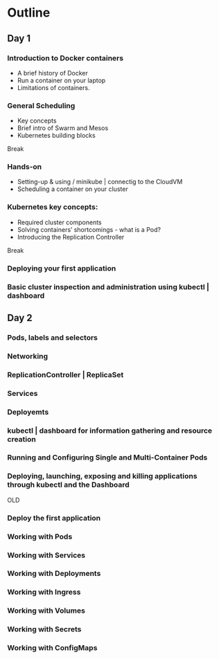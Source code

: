 # Outline
## Day 1
### Introduction to Docker containers
* A brief history of Docker
* Run a container on your laptop
* Limitations of containers.

### General Scheduling
* Key concepts
* Brief intro of Swarm and Mesos
* Kubernetes building blocks

Break

### Hands-on
* Setting-up & using / minikube | connectig to the CloudVM
* Scheduling a container on your cluster

### Kubernetes key concepts:
* Required cluster components
* Solving containers’ shortcomings - what is a Pod?
* Introducing the Replication Controller

Break

### Deploying your first application
### Basic cluster inspection and administration using kubectl | dashboard

## Day 2
### Pods, labels and selectors
### Networking
### ReplicationController | ReplicaSet
### Services
### Deployemts
### kubectl | dashboard for information gathering and resource creation
### Running and Configuring Single and Multi-Container Pods
### Deploying, launching, exposing and killing applications through kubectl and the Dashboard


OLD

### Deploy the first application
### Working with Pods
### Working with Services
### Working with Deployments
### Working with Ingress
### Working with Volumes
### Working with Secrets
### Working with ConfigMaps
